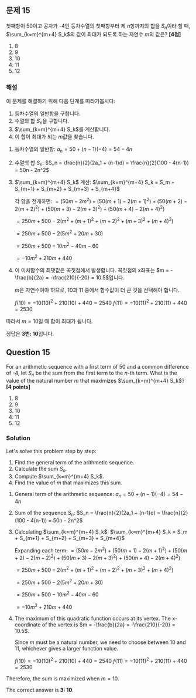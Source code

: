 

## 문제 15
첫째항이 50이고 공차가 -4인 등차수열의 첫째항부터 제 $n$항까지의 합을 $S_n$이라 할 때, $\sum_{k=m}^{m+4} S_k$의 값이 최대가 되도록 하는 자연수 $m$의 값은? **[4점]**

1. 8
2. 9
3. 10
4. 11
5. 12

### 해설
이 문제를 해결하기 위해 다음 단계를 따라가봅시다:

1. 등차수열의 일반항을 구합니다.
2. 수열의 합 $S_n$을 구합니다.
3. $\sum_{k=m}^{m+4} S_k$를 계산합니다.
4. 이 합이 최대가 되는 $m$값을 찾습니다.

1) 등차수열의 일반항:
   $a_n = 50 + (n-1)(-4) = 54 - 4n$

2) 수열의 합 $S_n$:
   $S_n = \frac{n}{2}(2a_1 + (n-1)d) = \frac{n}{2}(100 - 4(n-1)) = 50n - 2n^2$

3) $\sum_{k=m}^{m+4} S_k$ 계산:
   $\sum_{k=m}^{m+4} S_k = S_m + S_{m+1} + S_{m+2} + S_{m+3} + S_{m+4}$
   
   각 항을 전개하면:
   $= (50m - 2m^2) + (50(m+1) - 2(m+1)^2) + (50(m+2) - 2(m+2)^2) + (50(m+3) - 2(m+3)^2) + (50(m+4) - 2(m+4)^2)$
   
   $= 250m + 500 - 2(m^2 + (m+1)^2 + (m+2)^2 + (m+3)^2 + (m+4)^2)$
   
   $= 250m + 500 - 2(5m^2 + 20m + 30)$
   
   $= 250m + 500 - 10m^2 - 40m - 60$
   
   $= -10m^2 + 210m + 440$

4) 이 이차함수의 최댓값은 꼭짓점에서 발생합니다. 꼭짓점의 x좌표는 $m = -\frac{b}{2a} = -\frac{210}{-20} = 10.5$입니다.

   $m$은 자연수여야 하므로, 10과 11 중에서 함수값이 더 큰 것을 선택해야 합니다.

   $f(10) = -10(10)^2 + 210(10) + 440 = 2540$
   $f(11) = -10(11)^2 + 210(11) + 440 = 2530$

따라서 $m=10$일 때 합이 최대가 됩니다.

정답은 **3번: 10**입니다.

## Question 15
For an arithmetic sequence with a first term of 50 and a common difference of -4, let $S_n$ be the sum from the first term to the $n$-th term. What is the value of the natural number $m$ that maximizes $\sum_{k=m}^{m+4} S_k$? **[4 points]**

1. 8
2. 9
3. 10
4. 11
5. 12

### Solution
Let's solve this problem step by step:

1. Find the general term of the arithmetic sequence.
2. Calculate the sum $S_n$.
3. Compute $\sum_{k=m}^{m+4} S_k$.
4. Find the value of $m$ that maximizes this sum.

1) General term of the arithmetic sequence:
   $a_n = 50 + (n-1)(-4) = 54 - 4n$

2) Sum of the sequence $S_n$:
   $S_n = \frac{n}{2}(2a_1 + (n-1)d) = \frac{n}{2}(100 - 4(n-1)) = 50n - 2n^2$

3) Calculating $\sum_{k=m}^{m+4} S_k$:
   $\sum_{k=m}^{m+4} S_k = S_m + S_{m+1} + S_{m+2} + S_{m+3} + S_{m+4}$
   
   Expanding each term:
   $= (50m - 2m^2) + (50(m+1) - 2(m+1)^2) + (50(m+2) - 2(m+2)^2) + (50(m+3) - 2(m+3)^2) + (50(m+4) - 2(m+4)^2)$
   
   $= 250m + 500 - 2(m^2 + (m+1)^2 + (m+2)^2 + (m+3)^2 + (m+4)^2)$
   
   $= 250m + 500 - 2(5m^2 + 20m + 30)$
   
   $= 250m + 500 - 10m^2 - 40m - 60$
   
   $= -10m^2 + 210m + 440$

4) The maximum of this quadratic function occurs at its vertex. The x-coordinate of the vertex is $m = -\frac{b}{2a} = -\frac{210}{-20} = 10.5$.

   Since $m$ must be a natural number, we need to choose between 10 and 11, whichever gives a larger function value.

   $f(10) = -10(10)^2 + 210(10) + 440 = 2540$
   $f(11) = -10(11)^2 + 210(11) + 440 = 2530$

Therefore, the sum is maximized when $m=10$.

The correct answer is **3: 10**.